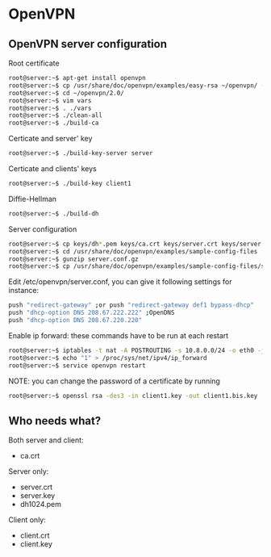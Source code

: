 # OpenVPN

## OpenVPN server configuration

Root certificate
```bash
root@server:~$ apt-get install openvpn
root@server:~$ cp /usr/share/doc/openvpn/examples/easy-rsa ~/openvpn/ -R
root@server:~$ cd ~/openvpn/2.0/
root@server:~$ vim vars
root@server:~$ . ./vars
root@server:~$ ./clean-all
root@server:~$ ./build-ca
```

Certicate and server' key
```bash
root@server:~$ ./build-key-server server
```

Certicate and clients' keys
```bash
root@server:~$ ./build-key client1
```

Diffie-Hellman
```bash
root@server:~$ ./build-dh
```

Server configuration
```bash
root@server:~$ cp keys/dh*.pem keys/ca.crt keys/server.crt keys/server.key /etc/openvpn/
root@server:~$ cd /usr/share/doc/openvpn/examples/sample-config-files
root@server:~$ gunzip server.conf.gz
root@server:~$ cp /usr/share/doc/openvpn/examples/sample-config-files/server.conf /etc/openvpn/
```

Edit /etc/openvpn/server.conf, you can give it following settings for instance:
```bash
push "redirect-gateway" ;or push "redirect-gateway def1 bypass-dhcp"
push "dhcp-option DNS 208.67.222.222" ;OpenDNS
push "dhcp-option DNS 208.67.220.220"
```

Enable ip forward: these commands have to be run at each restart
```bash
root@server:~$ iptables -t nat -A POSTROUTING -s 10.8.0.0/24 -o eth0 -j MASQUERADE
root@server:~$ echo "1" > /proc/sys/net/ipv4/ip_forward
root@server:~$ service openvpn restart
```

NOTE: you can change the password of a certificate by running
```bash
root@server:~$ openssl rsa -des3 -in client1.key -out client1.bis.key
```

## Who needs what?

Both server and client:
- ca.crt

Server only:
- server.crt
- server.key
- dh1024.pem

Client only:
- client.crt
- client.key
